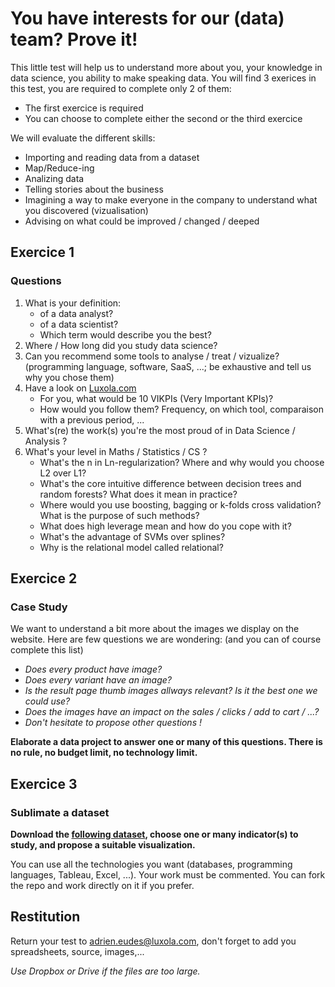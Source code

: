 # You have interests for our (data) team? Prove it!
This little test will help us to understand more about you, your knowledge in data science, you ability to make speaking data. You will find 3 exerices in this test, you are required to complete only 2 of them:
* The first exercice is required
* You can choose to complete either the second or the third exercice

We will evaluate the different skills:

* Importing and reading data from a dataset
* Map/Reduce-ing
* Analizing data
* Telling stories about the business
* Imagining a way to make everyone in the company to understand what you discovered (vizualisation)
* Advising on what could be improved / changed / deeped

## Exercice 1
### Questions
1. What is your definition:
	* of a data analyst?
	* of a data scientist?
	* Which term would describe you the best?
2. Where / How long did you study data science?
3. Can you recommend some tools to analyse / treat / vizualize? (programming language, software, SaaS, ...; be exhaustive and tell us why you chose them)
4. Have a look on [Luxola.com](http://www.luxola.com/)
	* For you, what would be 10 VIKPIs (Very Important KPIs)?
	* How would you follow them? Frequency, on which tool, comparaison with a previous period, ...
5. What's(re) the work(s) you're the most proud of in Data Science / Analysis ?
6. What's your level in Maths / Statistics / CS ?
    * What's the n in Ln-regularization? Where and why would you choose L2 over L1? 
    * What's the core intuitive difference between decision trees and random forests? What does it mean in practice? 
    * Where would you use boosting, bagging or k-folds cross validation? What is the purpose of such methods? 
    * What does high leverage mean and how do you cope with it? 
    * What's the advantage of SVMs over splines?
    * Why is the relational model called relational?

## Exercice 2
### Case Study
We want to understand a bit more about the images we display on the website. Here are few questions we are wondering: (and you can of course complete this list)
* *Does every product have image?*
* *Does every variant have an image?*
* *Is the result page thumb images allways relevant? Is it the best one we could use?*
* *Does the images have an impact on the sales / clicks / add to cart / ...?*
* *Don't hesitate to propose other questions !*

**Elaborate a data project to answer one or many of this questions. There is no rule, no budget limit, no technology limit.**

## Exercice 3
### Sublimate a dataset

**Download the [following dataset](https://raw.githubusercontent.com/aeud/luxola-data-test/master/dataset/150123-bigquery.json), choose one or many indicator(s) to study, and propose a suitable visualization.**

You can use all the technologies you want (databases, programming languages, Tableau, Excel, ...). Your work must be commented. You can fork the repo and work directly on it if you prefer.

## Restitution

Return your test to adrien.eudes@luxola.com, don't forget to add you spreadsheets, source, images,...

*Use Dropbox or Drive if the files are too large.*
